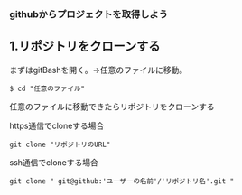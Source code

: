 ### githubからプロジェクトを取得しよう

## 1.リポジトリをクローンする

   まずはgitBashを開く。→任意のファイルに移動。
   ```
$ cd "任意のファイル"

   ```

   任意のファイルに移動できたらリポジトリをクローンする
   
   https通信でcloneする場合
   ```
   git clone "リポジトリのURL"
   ```

   ssh通信でcloneする場合
   ```
   git clone " git@github:'ユーザーの名前'/'リポジトリ名'.git "
   ```



